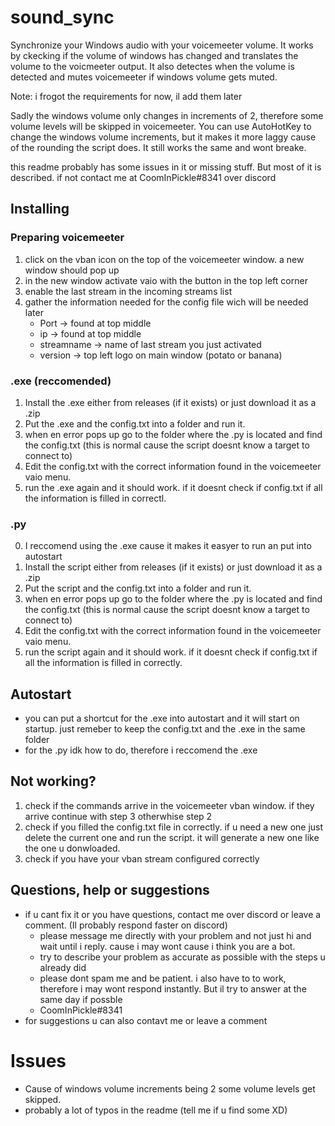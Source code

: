 # sound_sync
Synchronize your Windows audio with your voicemeeter volume.
It works by ckecking if the volume of windows has changed and 
translates the volume to the voicmeeter output.
It also detectes when the volume is detected and mutes voicemeeter if windows
volume gets muted.

Note: i frogot the requirements for now, il add them later

Sadly the windows volume only changes in increments of 2, therefore
some volume levels will be skipped in voicemeeter. You can use AutoHotKey
to change the windows volume increments, but it makes it more laggy cause
of the rounding the script does. It still works the same and wont breake.

this readme probably has some issues in it or missing stuff. But most of it is described.
if not  contact me at CoomInPickle#8341 over discord

## Installing
### Preparing voicemeeter
1. click on the vban icon on the top of the voicemeeter window. a new window should pop up
2. in the new window activate vaio with the button in the top left corner
3. enable the last stream in the incoming streams list
4. gather the information needed for the config file wich will be needed later
   - Port       -> found at top middle
   - ip         -> found at top middle
   - streamname -> name of last stream you just activated
   - version    -> top left logo on main window (potato or banana) 
 
### .exe (reccomended)
1. Install the .exe either from releases (if it exists) or just download it as a .zip
2. Put the .exe and the config.txt into a folder and run it.
3. when en error pops up go to the folder where the .py is located and find the config.txt
   (this is normal cause the script doesnt know a target to connect to)
4. Edit the config.txt with the correct information found in the voicemeeter vaio menu.
5. run the .exe again and it should work. if it doesnt check if config.txt if all the information is filled in correctl.

### .py
0. I reccomend using the .exe cause it makes it easyer to run an put into autostart
1. Install the script either from releases (if it exists) or just download it as a .zip
2. Put the script and the config.txt into a folder and run it.
3. when en error pops up go to the folder where the .py is located and find the config.txt
   (this is normal cause the script doesnt know a target to connect to)
5. Edit the config.txt with the correct information found in the voicemeeter vaio menu.
6. run the script again and it should work. if it doesnt check if config.txt if all the information is filled in correctly.

## Autostart
- you can put a shortcut for the .exe into autostart and it will start on startup. just remeber to keep the config.txt and the .exe in the same folder
- for the .py idk how to do, therefore i reccomend the .exe

## Not working?
1. check if the commands arrive in the voicemeeter vban window. if they arrive continue with step 3 otherwhise step 2
2. check if you filled the config.txt file in correctly. if u need a new one just delete the current one and run the script.
   it will generate a new one like the one u donwloaded.
3. check if you have your vban stream configured correctly


## Questions, help or suggestions
- if u cant fix it or you have questions, contact me over discord or leave a comment. (Il probably respond faster on discord)
  - please message me directly with your problem and not just hi and wait until i reply. cause i may wont cause i think you are a bot.
  - try to describe your problem as accurate as possible with the steps u already did
  - please dont spam me and be patient. i also have to to work, therefore i may wont respond instantly. But il try to answer at the same day if possble
  - CoomInPickle#8341
- for suggestions u can also contavt me or leave a comment

# Issues
- Cause of windows volume increments being 2 some volume levels get skipped.
- probably a lot of typos in the readme (tell me if u find some XD)
